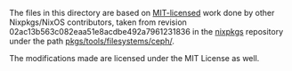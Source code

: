 The files in this directory are based on [MIT-licensed](https://github.com/NixOS/nixpkgs/blob/02ac13b563c082eaa51e8acdbe492a7961231836/COPYING) work done by other Nixpkgs/NixOS contributors, taken from revision 02ac13b563c082eaa51e8acdbe492a7961231836 in the [nixpkgs](https://github.com/NixOS/nixpkgs/) repository under the path [pkgs/tools/filesystems/ceph/](https://github.com/NixOS/nixpkgs/blob/02ac13b563c082eaa51e8acdbe492a7961231836/pkgs/development/python-modules/jaraco_text/).

The modifications made are licensed under the MIT License as well.
